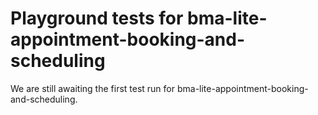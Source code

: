# Playground tests for bma-lite-appointment-booking-and-scheduling
We are still awaiting the first test run for bma-lite-appointment-booking-and-scheduling.

